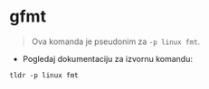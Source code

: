 # gfmt

> Ova komanda je pseudonim za `-p linux fmt`.

- Pogledaj dokumentaciju za izvornu komandu:

`tldr -p linux fmt`

